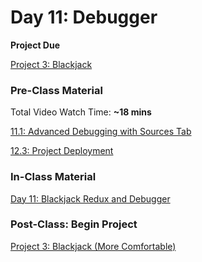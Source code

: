 # Day 11: Debugger

**Project Due**

[Project 3: Blackjack](../../projects/project-3-blackjack.md)

### Pre-Class Material

Total Video Watch Time: **~18 mins**

[11.1: Advanced Debugging with Sources Tab](../../11-advanced-debugging/11.1-advanced-debugging-with-sources-tab.md)

[12.3: Project Deployment](../../12-next-steps/12.3-deployment.md)

### In-Class Material

[Day 11: Blackjack Redux and Debugger](../../in-class-exercises/day-11-blackjack-redux-debugger.md)

### Post-Class: Begin Project

[Project 3: Blackjack \(More Comfortable\)](../../projects/project-3-blackjack.md#more-comfortable)

